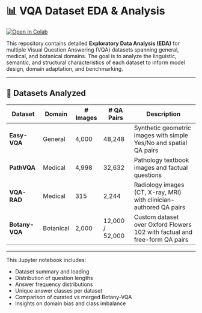 # 📊 VQA Dataset EDA & Analysis
[![Open In Colab](https://colab.research.google.com/assets/colab-badge.svg)](https://colab.research.google.com/github/Thanmai-11/VQA-Datasets-EDA/blob/main/notebooks/eda_vqa.ipynb)

This repository contains detailed **Exploratory Data Analysis (EDA)** for multiple Visual Question Answering (VQA) datasets spanning general, medical, and botanical domains. The goal is to analyze the linguistic, semantic, and structural characteristics of each dataset to inform model design, domain adaptation, and benchmarking.

---

## 📁 Datasets Analyzed

| Dataset              | Domain     | # Images | # QA Pairs | Description                                |
|----------------------|------------|----------|------------|--------------------------------------------|
| **Easy-VQA**         | General    | 4,000    | 48,248     | Synthetic geometric images with simple Yes/No and spatial QA pairs |
| **PathVQA**          | Medical    | 4,998    | 32,632     | Pathology textbook images and factual questions |
| **VQA-RAD**          | Medical    | 315      | 2,244      | Radiology images (CT, X-ray, MRI) with clinician-authored QA pairs |
| **Botany-VQA**       | Botanical  | 2,000    | 12,000 / 52,000 | Custom dataset over Oxford Flowers 102 with factual and free-form QA pairs |

---


This Jupyter notebook includes:

- Dataset summary and loading
- Distribution of question lengths
- Answer frequency distributions
- Unique answer classes per dataset
- Comparison of curated vs merged Botany-VQA
- Insights on domain bias and class imbalance






